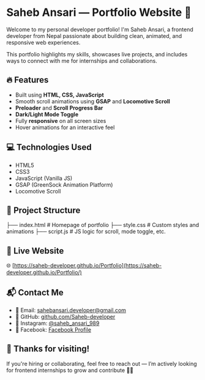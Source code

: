 # Saheb Ansari — Portfolio Website 🚀

Welcome to my personal developer portfolio! I'm Saheb Ansari, a frontend developer from Nepal passionate about building clean, animated, and responsive web experiences.

This portfolio highlights my skills, showcases live projects, and includes ways to connect with me for internships and collaborations.

## 🔥 Features

- Built using **HTML, CSS, JavaScript**
- Smooth scroll animations using **GSAP** and **Locomotive Scroll**
- **Preloader** and **Scroll Progress Bar**
- **Dark/Light Mode Toggle**
- Fully **responsive** on all screen sizes
- Hover animations for an interactive feel

## 💻 Technologies Used

- HTML5
- CSS3
- JavaScript (Vanilla JS)
- GSAP (GreenSock Animation Platform)
- Locomotive Scroll

## 📂 Project Structure

├── index.html        # Homepage of portfolio 
├── style.css         # Custom styles and animations 
├── script.js         # JS logic for scroll, mode toggle, etc. 

## 🔗 Live Website

🌐 [https://saheb-developer.github.io/Portfolio](https://saheb-developer.github.io/Portfolio/)

## 📬 Contact Me

- 📧 Email: sahebansari.developer@gmail.com  
- 🔗 GitHub: [github.com/Saheb-developer](https://github.com/Saheb-developer)  
- 📸 Instagram: [@saheb_ansari_989](https://www.instagram.com/saheb_ansari_989)  
- 📘 Facebook: [Facebook Profile](https://www.facebook.com/SahebAnsari.989)

## 🙏 Thanks for visiting!

If you're hiring or collaborating, feel free to reach out — I’m actively looking for frontend internships to grow and contribute 💼✨
